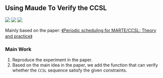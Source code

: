 ## Using Maude To Verify the CCSL
![](https://img.shields.io/badge/author-蒋洪剑-green.svg) ![](https://img.shields.io/badge/author-单闯-green.svg) ![](https://img.shields.io/badge/author-金鹏-green.svg)

Mainly based on the paper: [《Periodic scheduling for MARTE/CCSL: Theory and practice》](https://www.researchgate.net/publication/319445840_Periodic_scheduling_for_MARTECCSL_Theory_and_practice)

### Main Work

1. Reproduce the experiment in the paper.
2. Based on the main idea in the paper, we add the function that can verify whether the `CCSL` sequence satisfy the given constraints. 